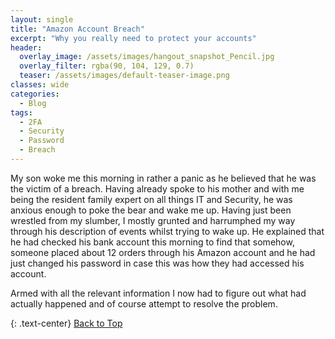 ```yaml
---
layout: single
title: "Amazon Account Breach"
excerpt: "Why you really need to protect your accounts"
header:
  overlay_image: /assets/images/hangout_snapshot_Pencil.jpg
  overlay_filter: rgba(90, 104, 129, 0.7)
  teaser: /assets/images/default-teaser-image.png
classes: wide
categories:
  - Blog
tags:
  - 2FA
  - Security
  - Password
  - Breach
---
```


My son woke me this morning in rather a panic as he believed that he was the victim of a breach. Having already spoke to his mother and with me being the resident family expert on all things IT and Security, he was anxious enough to poke the bear and wake me up. Having just been wrestled from my slumber, I mostly grunted and harrumphed my way through his description of events whilst trying to wake up. He explained that he had checked his bank account this morning to find that somehow, someone placed about 12 orders through his Amazon account and he had just changed his password in case this was how they had accessed his account.

Armed with all the relevant information I now had to figure out what had actually happened and of course attempt to resolve the problem.



{: .text-center}
<a href="#" class="btn btn--info btn--small">Back to Top</a>

